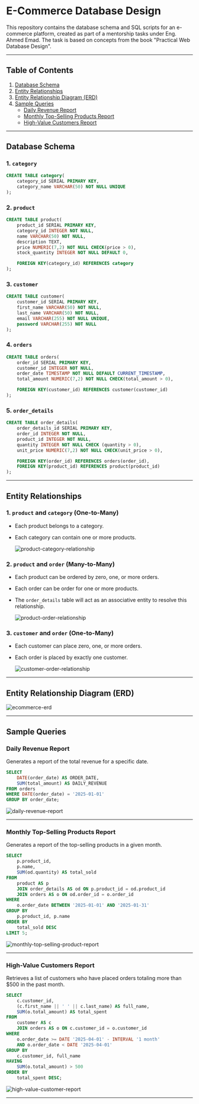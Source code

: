 # E-Commerce Database Design

This repository contains the database schema and SQL scripts for an e-commerce platform, created as part of a mentorship tasks under Eng. Ahmed Emad. The task is based on concepts from the book "Practical Web Database Design".

---

## Table of Contents

1. [Database Schema](#database-schema)
2. [Entity Relationships](#entity-relationships)
3. [Entity Relationship Diagram (ERD)](#entity-relationship-diagram-erd)
4. [Sample Queries](#sample-queries)
   - [Daily Revenue Report](#daily-revenue-report)
   - [Monthly Top-Selling Products Report](#monthly-top-selling-products-report)
   - [High-Value Customers Report](#high-value-customers-report)

---

## Database Schema

### 1. `category`

```sql
CREATE TABLE category(
    category_id SERIAL PRIMARY KEY,
    category_name VARCHAR(50) NOT NULL UNIQUE
);
```

### 2. `product`

```sql
CREATE TABLE product(
    product_id SERIAL PRIMARY KEY,
    category_id INTEGER NOT NULL,
    name VARCHAR(50) NOT NULL,
    description TEXT,
    price NUMERIC(7,2) NOT NULL CHECK(price > 0),
    stock_quantity INTEGER NOT NULL DEFAULT 0,

    FOREIGN KEY(category_id) REFERENCES category
);
```

### 3. `customer`

```sql
CREATE TABLE customer(
    customer_id SERIAL PRIMARY KEY,
    first_name VARCHAR(50) NOT NULL,
    last_name VARCHAR(50) NOT NULL,
    email VARCHAR(255) NOT NULL UNIQUE,
    password VARCHAR(255) NOT NULL
);
```

### 4. `orders`

```sql
CREATE TABLE orders(
    order_id SERIAL PRIMARY KEY,
    customer_id INTEGER NOT NULL,
    order_date TIMESTAMP NOT NULL DEFAULT CURRENT_TIMESTAMP,
    total_amount NUMERIC(7,2) NOT NULL CHECK(total_amount > 0),

    FOREIGN KEY(customer_id) REFERENCES customer(customer_id)
);
```

### 5. `order_details`

```sql
CREATE TABLE order_details(
    order_details_id SERIAL PRIMARY KEY,
    order_id INTEGER NOT NULL,
    product_id INTEGER NOT NULL,
    quantity INTEGER NOT NULL CHECK (quantity > 0),
    unit_price NUMERIC(7,2) NOT NULL CHECK(unit_price > 0),

    FOREIGN KEY(order_id) REFERENCES orders(order_id),
    FOREIGN KEY(product_id) REFERENCES product(product_id)
);
```

---

## Entity Relationships

### 1. `product` and `category` (One-to-Many)

- Each product belongs to a category.
- Each category can contain one or more products.

  ![product-category-relationship](/schema/diagrams/product-category-relationship.png)

### 2. `product` and `order` (Many-to-Many)

- Each product can be ordered by zero, one, or more orders.
- Each order can be order for one or more products.
- The `order_details` table will act as an associative entity to resolve this relationship.

  ![product-order-relationship](./schema/diagrams/porduct-order-relationship.png)

### 3. `customer` and `order` (One-to-Many)

- Each customer can place zero, one, or more orders.
- Each order is placed by exactly one customer.

  ![customer-order-relationship](./schema/diagrams/customer-order-relationship.png)

---

## Entity Relationship Diagram (ERD)

![ecommerce-erd](./schema/diagrams/e-commerce-erd.drawio.png)

---

## Sample Queries

### Daily Revenue Report

Generates a report of the total revenue for a specific date.

```sql
SELECT
    DATE(order_date) AS ORDER_DATE,
    SUM(total_amount) AS DAILY_REVENUE
FROM orders
WHERE DATE(order_date) = '2025-01-01'
GROUP BY order_date;
```

![daily-revenue-report](./assest/daily-revenue-report.png)

---

### Monthly Top-Selling Products Report

Generates a report of the top-selling products in a given month.

```sql
SELECT
    p.product_id,
    p.name,
    SUM(od.quantity) AS total_sold
FROM
    product AS p
    JOIN order_details AS od ON p.product_id = od.product_id
    JOIN orders AS o ON od.order_id = o.order_id
WHERE
    o.order_date BETWEEN '2025-01-01' AND '2025-01-31'
GROUP BY
    p.product_id, p.name
ORDER BY
    total_sold DESC
LIMIT 5;
```

![monthly-top-selling-product-report](./assest/monthly-top-selling-product-report.png)

---

### High-Value Customers Report

Retrieves a list of customers who have placed orders totaling more than $500 in the past month.

```sql
SELECT
    c.customer_id,
    (c.first_name || ' ' || c.last_name) AS full_name,
    SUM(o.total_amount) AS total_spent
FROM
    customer AS c
    JOIN orders AS o ON c.customer_id = o.customer_id
WHERE
    o.order_date >= DATE '2025-04-01' - INTERVAL '1 month'
    AND o.order_date < DATE '2025-04-01'
GROUP BY
    c.customer_id, full_name
HAVING
    SUM(o.total_amount) > 500
ORDER BY
    total_spent DESC;
```

![high-value-customer-report](./assest/high-value-customer-report.png)

---
